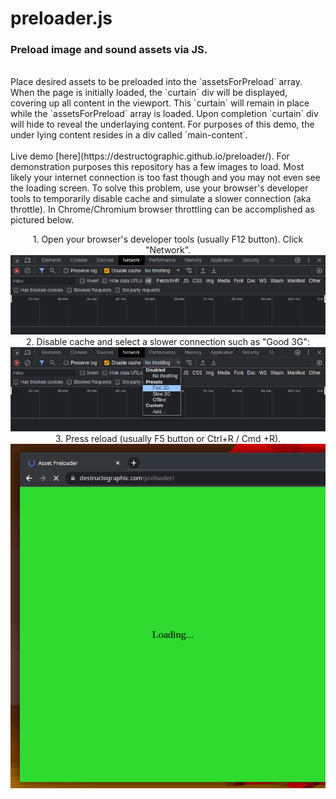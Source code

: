 # preloader.js

### Preload image and sound assets via JS.
<br /> 
Place desired assets to be preloaded into the `assetsForPreload` array. When the page is initially loaded, the `curtain` div will be displayed, covering up all content in the viewport. This `curtain` will remain in place while the `assetsForPreload` array is loaded. Upon completion `curtain` div will hide to reveal the underlaying content. For purposes of this demo, the under lying content resides in a div called `main-content`.
<br /> <br />
Live demo [here](https://destructographic.github.io/preloader/).
For demonstration purposes this repository has a few images to load. Most likely your internet connection is too fast though and you may not even see the loading screen. To solve this problem, use your browser's developer tools to temporarily disable cache and simulate a slower connection (aka throttle). In Chrome/Chromium browser throttling can be accomplished as pictured below. 
<p align="center">
	1. Open your browser's developer tools (usually F12 button). Click "Network".<br />
  <img src="./assets/screenshot-01.png"> <br />
	2. Disable cache and select a slower connection such as "Good 3G": <br />
  <img src="./assets/screenshot-02.png"> <br />
  3. Press reload (usually F5 button or Ctrl+R / Cmd +R). <br />
  <img src="./assets/screenshot-03.png">
</p>

